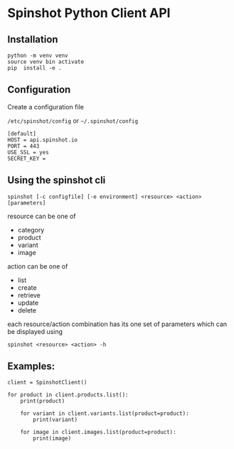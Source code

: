 # Spinshot Python Client API

## Installation 

    python -m venv venv
    source venv bin activate
    pip  install -e .

## Configuration

Create a configuration file

`/etc/spinshot/config` or `~/.spinshot/config`

    [default]
    HOST = api.spinshot.io
    PORT = 443
    USE_SSL = yes
    SECRET_KEY = 

## Using the spinshot cli

    spinshot [-c configfile] [-e environment] <resource> <action> [parameters]

resource can be one of

- category
- product
- variant
- image

action can be one of 

- list
- create
- retrieve
- update
- delete

each resource/action combination has its one set of parameters which can be displayed using

    spinshot <resource> <action> -h

## Examples:

    client = SpinshotClient()
    
    for product in client.products.list():
        print(product)
        
        for variant in client.variants.list(product=product):
            print(variant)

        for image in client.images.list(product=product):
            print(image)

